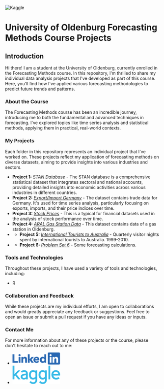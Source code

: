 <a><img src="https://github.com/ofurkancoban/ForecastingMethods_DataAnalysis_Projects/blob/main/img/bg.png" alt="Kaggle"></a>

# University of Oldenburg Forecasting Methods Course Projects

## Introduction

Hi there! I am a student at the University of Oldenburg, currently enrolled in the Forecasting Methods course. In this repository, I'm thrilled to share my individual data analysis projects that I've developed as part of this course. Here, you'll find how I've applied various forecasting methodologies to predict future trends and patterns.

### About the Course

The Forecasting Methods course has been an incredible journey, introducing me to both the fundamental and advanced techniques in forecasting. I've explored topics like time series analysis and statistical methods, applying them in practical, real-world contexts.

### My Projects

Each folder in this repository represents an individual project that I've worked on. These projects reflect my application of forecasting methods on diverse datasets, aiming to provide insights into various industries and sectors.

- **Project 1:** _<a href="https://github.com/ofurkancoban/ForecastingMethods_DataAnalysis_Projects/tree/main/ProblemSet1_STAN_db" target="_self">STAN Database</a>_  - The STAN database is a comprehensive statistical dataset that integrates sectoral and national accounts, providing detailed insights into economic activities across various industries in different countries.
- **Project 2:** _<a href="https://github.com/ofurkancoban/ForecastingMethods_DataAnalysis_Projects/tree/main/ProblemSet2_Germany_Import_Export">Export/Import Germany</a>_  - The dataset contains trade data for Germany. It's used for time series analysis, particularly focusing on exports, imports, and their price indices over time.
- **Project 3:** _<a href="https://github.com/ofurkancoban/ForecastingMethods_DataAnalysis_Projects/tree/main/ProblemSet3_Stock_Prices">Stock Prices</a>_  - This is a typical for financial datasets used in the analysis of stock performance over time.
- **Project 4:** _<a href="https://github.com/ofurkancoban/ForecastingMethods_DataAnalysis_Projects/tree/main/ProblemSet4_Gas_Station">ARAL Gas Station Data</a>_  - This dataset contains data of a gas station in Oldenburg.
- - **Project 5:** _<a href="https://github.com/ofurkancoban/ForecastingMethods_DataAnalysis_Projects/tree/main/ProblemSet5_Australia_Tourists">International Tourists to Australia</a>_  - Quarterly visitor nights spent by international tourists to Australia. 1999-2010.
- - **Project 6:** _<a href="https://github.com/ofurkancoban/ForecastingMethods_DataAnalysis_Projects/tree/main/ProblemSet6">Problem Set 6</a>_  - Some forecasting calculations.

### Tools and Technologies

Throughout these projects, I have used a variety of tools and technologies, including:

- R 

### Collaboration and Feedback

While these projects are my individual efforts, I am open to collaborations and would greatly appreciate any feedback or suggestions. Feel free to open an issue or submit a pull request if you have any ideas or inputs.

### Contact Me

For more information about any of these projects or the course, please don't hesitate to reach out to me:
- <a href="https://www.linkedin.com/in/ofurkancoban" target="_blank"><img src="https://github.com/ofurkancoban/ForecastingMethods_DataAnalysis_Projects/blob/main/img/in.png" alt="Kaggle"></a>
- <a href="https://www.kaggle.com/ofurkancoban" target="_blank"><img src="https://github.com/ofurkancoban/ForecastingMethods_DataAnalysis_Projects/blob/main/img/kaggle.png" alt="Kaggle"></a>
